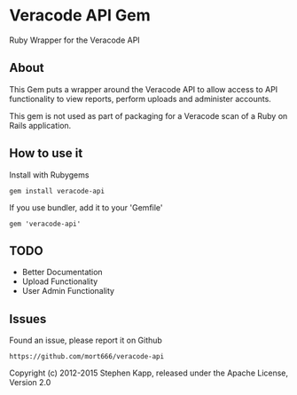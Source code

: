 Veracode API Gem
================

Ruby Wrapper for the Veracode API

About
-----

This Gem puts a wrapper around the Veracode API to allow access to API functionality to view reports, perform uploads and administer accounts. 

This gem is not used as part of packaging for a Veracode scan of a Ruby on Rails application.

How to use it
-------------

Install with Rubygems

	gem install veracode-api
	
If you use bundler, add it to your 'Gemfile'

	gem 'veracode-api'
	
TODO
----

* Better Documentation
* Upload Functionality
* User Admin Functionality

Issues
------

Found an issue, please report it on Github

	https://github.com/mort666/veracode-api
	
Copyright (c) 2012-2015 Stephen Kapp, released under the Apache License, Version 2.0